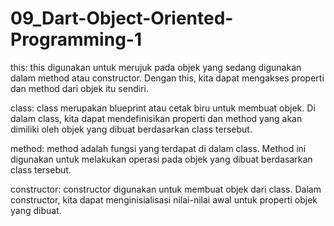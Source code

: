 # 09_Dart-Object-Oriented-Programming-1

this: this digunakan untuk merujuk pada objek yang sedang digunakan dalam method atau constructor. Dengan this, kita dapat mengakses properti dan method dari objek itu sendiri.

class: class merupakan blueprint atau cetak biru untuk membuat objek. Di dalam class, kita dapat mendefinisikan properti dan method yang akan dimiliki oleh objek yang dibuat berdasarkan class tersebut.

method: method adalah fungsi yang terdapat di dalam class. Method ini digunakan untuk melakukan operasi pada objek yang dibuat berdasarkan class tersebut.

constructor: constructor digunakan untuk membuat objek dari class. Dalam constructor, kita dapat menginisialisasi nilai-nilai awal untuk properti objek yang dibuat.